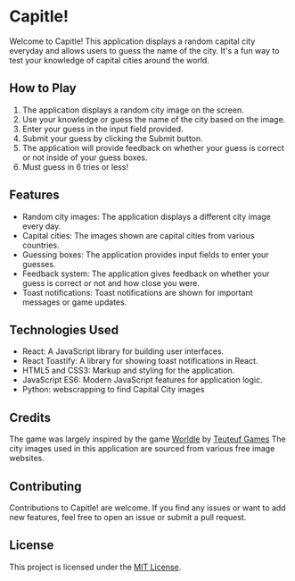 # Capitle!

Welcome to Capitle! This application displays a random capital city everyday and allows users to guess the name of the city. It's a fun way to test your knowledge of capital cities around the world.

## How to Play

1. The application displays a random city image on the screen.
2. Use your knowledge or guess the name of the city based on the image.
3. Enter your guess in the input field provided.
4. Submit your guess by clicking the Submit button.
5. The application will provide feedback on whether your guess is correct or not inside of your guess boxes.
6. Must guess in 6 tries or less!

## Features

- Random city images: The application displays a different city image every day.
- Capital cities: The images shown are capital cities from various countries.
- Guessing boxes: The application provides input fields to enter your guesses.
- Feedback system: The application gives feedback on whether your guess is correct or not and how close you were.
- Toast notifications: Toast notifications are shown for important messages or game updates.

## Technologies Used

- React: A JavaScript library for building user interfaces.
- React Toastify: A library for showing toast notifications in React.
- HTML5 and CSS3: Markup and styling for the application.
- JavaScript ES6: Modern JavaScript features for application logic.
- Python: webscrapping to find Capital City images

## Credits

The game was largely inspired by the game [Worldle](https://worldle.teuteuf.fr/) by [Teuteuf Games](https://teuteuf.fr/)
The city images used in this application are sourced from various free image websites.

## Contributing

Contributions to Capitle! are welcome. If you find any issues or want to add new features, feel free to open an issue or submit a pull request.

## License

This project is licensed under the [MIT License](LICENSE).
